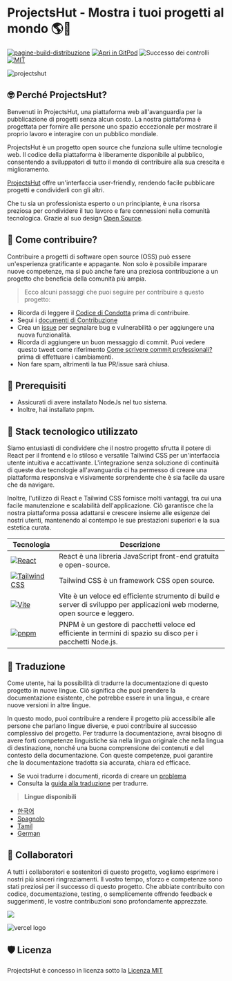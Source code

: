 # **ProjectsHut - Mostra i tuoi progetti al mondo 🌎🌈**

[![pagine-build-distribuzione](https://github.com/priyankarpal/ProjectsHut/actions/workflows/pages/pages-build-deployment/badge.svg?branch=main)](https://github.com/priyankarpal/ProjectsHut/actions/workflows/pages/pages-build-deployment) [![Apri in GitPod](https://img.shields.io/badge/Gitpod-Ready--to--Code-blue?logo=gitpod)](https://gitpod.io/#https://github.com/priyankarpal/ProjectsHut) ![Successo dei controlli](https://badgen.net/github/checks/node-formidable/node-formidable) [![MIT](https://badgen.net/badge/license/MIT/blue)](https://github.com/priyankarpal/ProjectsHut/blob/main/LICENSE)

![projectshut](https://user-images.githubusercontent.com/88102392/234469385-a939ac7c-04b2-4e42-9a39-a86d5fd4672f.png)

## 🤓 Perché ProjectsHut?

Benvenuti in ProjectsHut, una piattaforma web all'avanguardia per la pubblicazione di progetti senza alcun costo. La nostra piattaforma è progettata per fornire alle persone uno spazio eccezionale per mostrare il proprio lavoro e interagire con un pubblico mondiale.

ProjectsHut è un progetto open source che funziona sulle ultime tecnologie web. Il codice della piattaforma è liberamente disponibile al pubblico, consentendo a sviluppatori di tutto il mondo di contribuire alla sua crescita e miglioramento.

[ProjectsHut](https://projectshut.vercel.app) offre un'interfaccia user-friendly, rendendo facile pubblicare progetti e condividerli con gli altri.

Che tu sia un professionista esperto o un principiante, è una risorsa preziosa per condividere il tuo lavoro e fare connessioni nella comunità tecnologica. Grazie al suo design [Open Source](https://opensource.guide).

## 🤔 Come contribuire?

Contribuire a progetti di software open source (OSS) può essere un'esperienza gratificante e appagante. Non solo è possibile imparare nuove competenze, ma si può anche fare una preziosa contribuzione a un progetto che beneficia della comunità più ampia.

> Ecco alcuni passaggi che puoi seguire per contribuire a questo progetto:

- Ricorda di leggere il [Codice di Condotta](https://github.com/priyankarpal/ProjectsHut/blob/main/CODE_OF_CONDUCT.md) prima di contribuire.
- Segui i [documenti di Contribuzione](/contributing.md)
- Crea un [issue](https://github.com/priyankarpal/ProjectsHut/issues/new/choose) per segnalare bug e vulnerabilità o per aggiungere una nuova funzionalità.
- Ricorda di aggiungere un buon messaggio di commit. Puoi vedere questo tweet come riferimento [Come scrivere commit professionali?](https://twitter.com/Priyankarpal/status/1638403157863673859) prima di effettuare i cambiamenti.
- Non fare spam, altrimenti la tua PR/issue sarà chiusa.

## 🤏 Prerequisiti

- Assicurati di avere installato NodeJs nel tuo sistema.
- Inoltre, hai installato pnpm.

## 🧰 Stack tecnologico utilizzato

Siamo entusiasti di condividere che il nostro progetto sfrutta il potere di React per il frontend e lo stiloso e versatile Tailwind CSS per un'interfaccia utente intuitiva e accattivante. L'integrazione senza soluzione di continuità di queste due tecnologie all'avanguardia ci ha permesso di creare una piattaforma responsiva e visivamente sorprendente che è sia facile da usare che da navigare.

Inoltre, l'utilizzo di React e Tailwind CSS fornisce molti vantaggi, tra cui una facile manutenzione e scalabilità dell'applicazione. Ciò garantisce che la nostra piattaforma possa adattarsi e crescere insieme alle esigenze dei nostri utenti, mantenendo al contempo le sue prestazioni superiori e la sua estetica curata.

| Tecnologia                                                                                                                                           | Descrizione                                                                                                                 |
| ---------------------------------------------------------------------------------------------------------------------------------------------------- | --------------------------------------------------------------------------------------------------------------------------- |
| [![React](https://img.shields.io/badge/-React-blue?style=flat-square&logo=react&logoColor=white)](https://reactjs.org/)                              | React è una libreria JavaScript front-end gratuita e open-source.                                                           |
| [![Tailwind CSS](https://img.shields.io/badge/-Tailwind%20CSS-38B2AC?style=flat-square&logo=tailwind-css&logoColor=white)](https://tailwindcss.com/) | Tailwind CSS è un framework CSS open source.                                                                                |
| [![Vite](https://img.shields.io/static/v1?style=for-the-badge&message=Vite&color=646CFF&logo=Vite&logoColor=FFFFFF&label=)](https://vitejs.dev/)     | Vite è un veloce ed efficiente strumento di build e server di sviluppo per applicazioni web moderne, open source e leggero. |
| [![pnpm](https://img.shields.io/static/v1?style=for-the-badge&message=pnpm&color=222222&logo=pnpm&logoColor=F69220&label=)](https://pnpm.io/)        | PNPM è un gestore di pacchetti veloce ed efficiente in termini di spazio su disco per i pacchetti Node.js.                  |

## 📙 Traduzione

Come utente, hai la possibilità di tradurre la documentazione di questo progetto in nuove lingue. Ciò significa che puoi prendere la documentazione esistente, che potrebbe essere in una lingua, e creare nuove versioni in altre lingue.

In questo modo, puoi contribuire a rendere il progetto più accessibile alle persone che parlano lingue diverse, e puoi contribuire al successo complessivo del progetto. Per tradurre la documentazione, avrai bisogno di avere forti competenze linguistiche sia nella lingua originale che nella lingua di destinazione, nonché una buona comprensione dei contenuti e del contesto della documentazione. Con queste competenze, puoi garantire che la documentazione tradotta sia accurata, chiara ed efficace.

- Se vuoi tradurre i documenti, ricorda di creare un [problema](https://github.com/priyankarpal/ProjectsHut/issues/new?assignees=&labels=Translate&template=translation-.md&title=+Translate)
- Consulta la [guida alla traduzione](https://github.com/priyankarpal/ProjectsHut/blob/main/translations/translation_guide.md) per tradurre.

> **Lingue disponibili**

- [한국어](https://github.com/priyankarpal/ProjectsHut/tree/main/translations/Korean)
- [Spagnolo](https://github.com/priyankarpal/ProjectsHut/tree/main/translations/Spanish)
- [Tamil](https://github.com/priyankarpal/ProjectsHut/tree/main/translations/Tamil)
- [German](https://github.com/priyankarpal/ProjectsHut/tree/main/translations/German)

## 🤝 Collaboratori

A tutti i collaboratori e sostenitori di questo progetto, vogliamo esprimere i nostri più sinceri ringraziamenti. Il vostro tempo, sforzo e competenze sono stati preziosi per il successo di questo progetto. Che abbiate contribuito con codice, documentazione, testing, o semplicemente offrendo feedback e suggerimenti, le vostre contribuzioni sono profondamente apprezzate.

<a href="https://github.com/priyankarpal/ProjectsHut/graphs/contributors">
  <img src="https://contrib.rocks/image?repo=priyankarpal/ProjectsHut" />
</a>

![vercel logo](https://camo.githubusercontent.com/37b009b52b3a9af7886f52e75cd76d1b32fef331ab1dc2108089c0ced0b7635f/68747470733a2f2f7777772e6461746f636d732d6173736574732e636f6d2f33313034392f313631383938333239372d706f77657265642d62792d76657263656c2e737667)

## 🛡️ Licenza

ProjectsHut è concesso in licenza sotto la [Licenza MIT](https://github.com/priyankarpal/ProjectsHut/blob/main/LICENSE)
